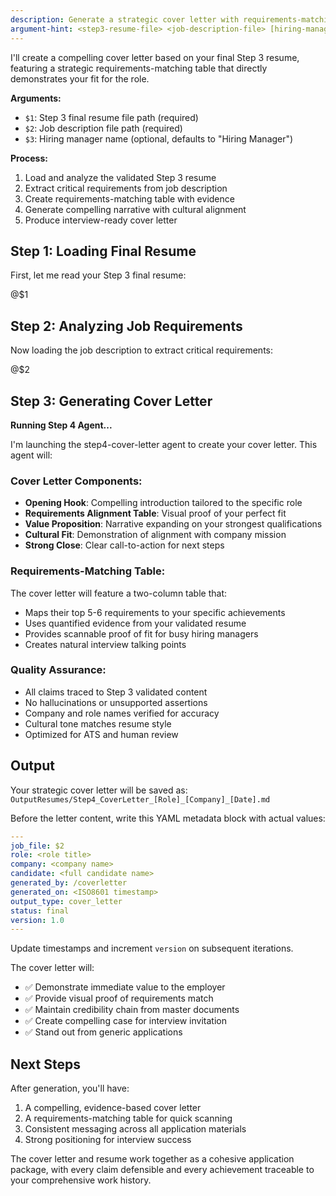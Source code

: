 ```yaml
---
description: Generate a strategic cover letter with requirements-matching table from Step 3 resume
argument-hint: <step3-resume-file> <job-description-file> [hiring-manager-name]
---
```


I'll create a compelling cover letter based on your final Step 3 resume, featuring a strategic requirements-matching table that directly demonstrates your fit for the role.

**Arguments:**
- `$1`: Step 3 final resume file path (required)
- `$2`: Job description file path (required)
- `$3`: Hiring manager name (optional, defaults to "Hiring Manager")

**Process:**
1. Load and analyze the validated Step 3 resume
2. Extract critical requirements from job description
3. Create requirements-matching table with evidence
4. Generate compelling narrative with cultural alignment
5. Produce interview-ready cover letter

## Step 1: Loading Final Resume

First, let me read your Step 3 final resume:

@$1

## Step 2: Analyzing Job Requirements

Now loading the job description to extract critical requirements:

@$2

## Step 3: Generating Cover Letter

**Running Step 4 Agent...**

I'm launching the step4-cover-letter agent to create your cover letter. This agent will:

### Cover Letter Components:
- **Opening Hook**: Compelling introduction tailored to the specific role
- **Requirements Alignment Table**: Visual proof of your perfect fit
- **Value Proposition**: Narrative expanding on your strongest qualifications
- **Cultural Fit**: Demonstration of alignment with company mission
- **Strong Close**: Clear call-to-action for next steps

### Requirements-Matching Table:
The cover letter will feature a two-column table that:
- Maps their top 5-6 requirements to your specific achievements
- Uses quantified evidence from your validated resume
- Provides scannable proof of fit for busy hiring managers
- Creates natural interview talking points

### Quality Assurance:
- All claims traced to Step 3 validated content
- No hallucinations or unsupported assertions
- Company and role names verified for accuracy
- Cultural tone matches resume style
- Optimized for ATS and human review

## Output

Your strategic cover letter will be saved as:
`OutputResumes/Step4_CoverLetter_[Role]_[Company]_[Date].md`

Before the letter content, write this YAML metadata block with actual values:

```yaml
---
job_file: $2
role: <role title>
company: <company name>
candidate: <full candidate name>
generated_by: /coverletter
generated_on: <ISO8601 timestamp>
output_type: cover_letter
status: final
version: 1.0
---
```

Update timestamps and increment `version` on subsequent iterations.

The cover letter will:
- ✅ Demonstrate immediate value to the employer
- ✅ Provide visual proof of requirements match
- ✅ Maintain credibility chain from master documents
- ✅ Create compelling case for interview invitation
- ✅ Stand out from generic applications

## Next Steps

After generation, you'll have:
1. A compelling, evidence-based cover letter
2. A requirements-matching table for quick scanning
3. Consistent messaging across all application materials
4. Strong positioning for interview success

The cover letter and resume work together as a cohesive application package, with every claim defensible and every achievement traceable to your comprehensive work history.

